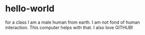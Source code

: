 # hello-world
for a class
I am a male human from earth.  I am not fond of human interaction.  This computer helps with that.
I also love GITHUB!
